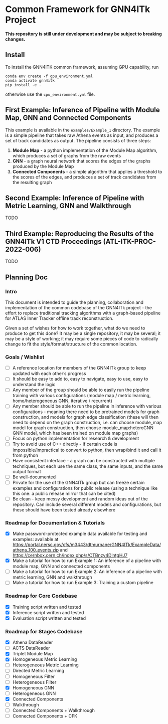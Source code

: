 # Common Framework for GNN4ITk Project

**This repository is still under development and may be subject to breaking changes.**

## Install

To install the GNN4ITK common framework, assuming GPU capability, run

```
conda env create -f gpu_environment.yml
conda activate gnn4itk
pip install -e .
```

otherwise use the `cpu_environment.yml` file.

## First Example: Inference of Pipeline with Module Map, GNN and Connected Components

This example is available in the `examples/Example_1` directory. The example is a simple pipeline that takes raw Athena events as input, and produces a set of track candidates as output. The pipeline consists of three steps:

1. **Module Map** - a python implementation of the Module Map algorithm, which produces a set of graphs from the raw events
2. **GNN** - a graph neural network that scores the edges of the graphs produced by the Module Map
3. **Connected Components** - a simple algorithm that applies a threshold to the scores of the edges, and produces a set of track candidates from the resulting graph

## Second Example: Inference of Pipeline with Metric Learning, GNN and Walkthrough

TODO

## Third Example: Reproducing the Results of the GNN4ITk V1 CTD Proceedings (ATL-ITK-PROC-2022-006)

TODO

## Planning Doc

### Intro
This document is intended to guide the planning, collaboration and implementation of the common codebase of the GNN4ITk project - the effort to replace traditional tracking algorithms with a graph-based pipeline for ATLAS Inner Tracker offline track reconstruction.

Given a set of wishes for how to work together, what do we need to produce to get this done? It may be a single repository, it may be several; it may be a style of working; it may require some pieces of code to radically change to fit the style/format/structure of the common location.

### Goals / Wishlist
- [ ] A reference location for members of the GNN4ITk group to keep updated with each other’s progress
- [ ] It should be easy to add to, easy to navigate, easy to use, easy to understand the logic
- [ ] Any member of the group should be able to easily run the pipeline training with various configurations (module map / metric learning, homo/heterogeneous GNN, iterative / recurrent)
- [ ] Any member should be able to run the pipeline in inference with various configurations - meaning there need to be pretrained models for graph construction, and models for graph edge classification (these will then need to depend on the graph construction, i.e. can choose module_map model for graph construction, then choose  module_map:heteroGNN GNN model, which has been trained on module map graphs)
- [ ] Focus on python implementation for research & development
- [ ] Try to avoid use of C++ directly - if certain code is impossible/impractical to convert to python, then wrap/bind it and call it from python
- [ ] Have consistent interface - a graph can be constructed with multiple techniques, but each use the same class, the same inputs, and the same output format
- [ ] Be well-documented
- [ ] Private for the use of the GNN4ITk group but can freeze certain examples and configurations for public release (using a technique like this one: a public release mirror that can be cited)
- [ ] Be clean - keep messy development and random ideas out of the repository. Can include several different models and configurations, but these should have been tested already elsewhere

### Roadmap for Documentation & Tutorials
- [X] Make password-protected example data available for testing and examples: available at 
https://portal.nersc.gov/cfs/m3443/dtmurnane/GNN4ITk/ExampleData/athena_100_events.zip and https://cernbox.cern.ch/index.php/s/CTBnzv4DlntgHJ7
- [X] Make a tutorial for how to run Example 1: An inference of a pipeline with module map, GNN and connected components
- [ ] Make a tutorial for how to run Example 2: An inference of a pipeline with metric learning, GNN and walkthrough
- [ ] Make a tutorial for how to run Example 3: Training a custom pipeline

### Roadmap for Core Codebase
- [X] Training script written and tested
- [X] Inference script written and tested
- [X] Evaluation script written and tested

### Roadmap for Stages Codebase
- [X] Athena DataReader
- [ ] ACTS DataReader
- [X] Triplet Module Map
- [X] Homogeneous Metric Learning
- [ ] Heterogeneous Metric Learning
- [ ] Directed Metric Learning
- [ ] Homogeneous Filter
- [ ] Heterogeneous Filter
- [X] Homogeneous GNN
- [ ] Heterogeneous GNN
- [X] Connected Components
- [ ] Walkthrough
- [ ] Connected Components + Walkthrough
- [ ] Connected Components + CFK